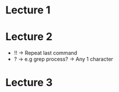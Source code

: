 # Lecture 1
# Lecture 2
- !! -> Repeat last command
- ? -> e.g grep process? -> Any 1 character
# Lecture 3